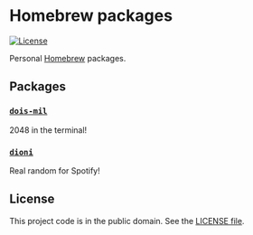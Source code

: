 # Homebrew packages

[![License][badge-1-img]][badge-1-link]

Personal [Homebrew][1] packages.

## Packages

### [`dois-mil`][2]

2048 in the terminal!

### [`dioni`][3]

Real random for Spotify!

## License

This project code is in the public domain. See the [LICENSE file][4].

[1]: https://brew.sh/
[2]: https://github.com/Nhanderu/dois-mil
[3]: https://github.com/Nhanderu/dioni
[4]: ./LICENSE

[badge-1-img]: https://img.shields.io/github/license/Nhanderu/homebrew-packages?style=flat-square
[badge-1-link]: https://github.com/Nhanderu/homebrew-packages/blob/master/LICENSE
